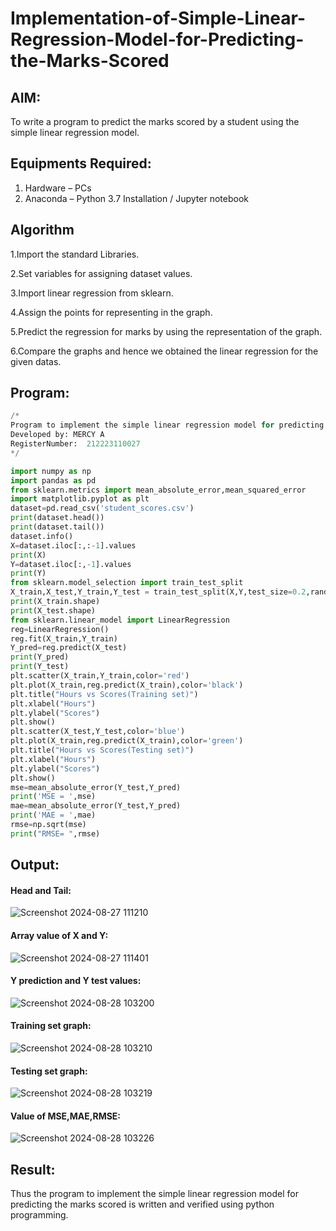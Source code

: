 # Implementation-of-Simple-Linear-Regression-Model-for-Predicting-the-Marks-Scored

## AIM:
To write a program to predict the marks scored by a student using the simple linear regression model.


## Equipments Required:
1. Hardware – PCs
2. Anaconda – Python 3.7 Installation / Jupyter notebook


## Algorithm
1.Import the standard Libraries.

2.Set variables for assigning dataset values. 

3.Import linear regression from sklearn.

4.Assign the points for representing in the graph.

5.Predict the regression for marks by using the representation of the graph.

6.Compare the graphs and hence we obtained the linear regression for the given datas. 



## Program:
```python
/*
Program to implement the simple linear regression model for predicting the marks scored.
Developed by: MERCY A
RegisterNumber:  212223110027
*/

import numpy as np
import pandas as pd
from sklearn.metrics import mean_absolute_error,mean_squared_error
import matplotlib.pyplot as plt
dataset=pd.read_csv('student_scores.csv')
print(dataset.head())
print(dataset.tail())
dataset.info()
X=dataset.iloc[:,:-1].values
print(X)
Y=dataset.iloc[:,-1].values
print(Y)
from sklearn.model_selection import train_test_split
X_train,X_test,Y_train,Y_test = train_test_split(X,Y,test_size=0.2,random_state=0)
print(X_train.shape)
print(X_test.shape)
from sklearn.linear_model import LinearRegression
reg=LinearRegression()
reg.fit(X_train,Y_train)
Y_pred=reg.predict(X_test)
print(Y_pred)
print(Y_test)
plt.scatter(X_train,Y_train,color='red')
plt.plot(X_train,reg.predict(X_train),color='black')
plt.title("Hours vs Scores(Training set)")
plt.xlabel("Hours")
plt.ylabel("Scores")
plt.show()
plt.scatter(X_test,Y_test,color='blue')
plt.plot(X_train,reg.predict(X_train),color='green')
plt.title("Hours vs Scores(Testing set)")
plt.xlabel("Hours")
plt.ylabel("Scores")
plt.show()
mse=mean_absolute_error(Y_test,Y_pred)
print('MSE = ',mse)
mae=mean_absolute_error(Y_test,Y_pred)
print('MAE = ',mae)
rmse=np.sqrt(mse)
print("RMSE= ",rmse)

```


## Output:
#### Head and Tail:
![Screenshot 2024-08-27 111210](https://github.com/user-attachments/assets/1cdec813-4603-41b1-a12f-4565f460ec33)


#### Array value of X and Y:
![Screenshot 2024-08-27 111401](https://github.com/user-attachments/assets/921ba0af-721d-4ca2-8026-c58074a37151)


#### Y prediction and Y test values:
![Screenshot 2024-08-28 103200](https://github.com/user-attachments/assets/de587102-2885-4f89-8693-12943771b33d)



#### Training set graph:
![Screenshot 2024-08-28 103210](https://github.com/user-attachments/assets/abf4ea89-ae36-4400-8b96-625d9dcca3a4)


#### Testing set graph:
![Screenshot 2024-08-28 103219](https://github.com/user-attachments/assets/fc7549ab-6de0-49bf-9d0d-4d3408f23949)

#### Value of MSE,MAE,RMSE:
![Screenshot 2024-08-28 103226](https://github.com/user-attachments/assets/e4d702f6-d3d8-4e06-bab6-e580efffd191)


## Result:
Thus the program to implement the simple linear regression model for predicting the marks scored is written and verified using python programming.









